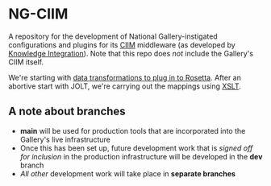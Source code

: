 # NG-CIIM

A repository for the development of National Gallery-instigated configurations and plugins for its [CIIM](https://www.k-int.com/products/ciim/) middleware (as developed by [Knowledge Integration](https://www.k-int.com/)). Note that this repo does *not* include the Gallery's CIIM itself.

We're starting with [data transformations to plug in to Rosetta](https://github.com/national-gallery/NG-CIIM/tree/3a7b3059a03cb978b84ecaf3d7d344508c650001/Rosetta). After an abortive start with JOLT, we're carrying out the mappings using [XSLT](https://github.com/national-gallery/NG-CIIM/tree/3a7b3059a03cb978b84ecaf3d7d344508c650001/Rosetta/XSLT).

## A note about branches

- **main** will be used for production tools that are incorporated into the Gallery's live infrastructure
- Once this has been set up, future development work that is *signed off for inclusion* in the production infrastructure will be developed in the **dev** branch
- *All other* development work will take place in **separate branches**
